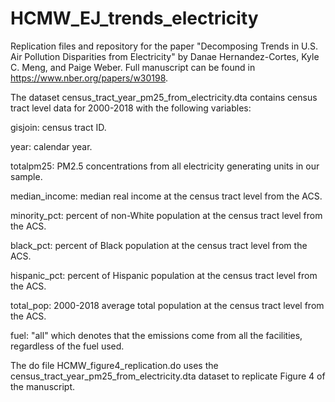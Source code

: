 # HCMW_EJ_trends_electricity
Replication files and repository for the paper "Decomposing Trends in U.S. Air Pollution Disparities from Electricity" by Danae Hernandez-Cortes, Kyle C. Meng, and Paige Weber. Full manuscript can be found in https://www.nber.org/papers/w30198.

The dataset census_tract_year_pm25_from_electricity.dta contains census tract level data for 2000-2018 with the following variables:

gisjoin: census tract ID.

year: calendar year.

totalpm25: PM2.5 concentrations from all electricity generating units in our sample.

median_income: median real income at the census tract level from the ACS.

minority_pct: percent of non-White population at the census tract level from the ACS.

black_pct: percent of Black population at the census tract level from the ACS.

hispanic_pct: percent of Hispanic population at the census tract level from the ACS.

total_pop: 2000-2018 average total population at the census tract level from the ACS.

fuel: "all" which denotes that the emissions come from all the facilities, regardless of the fuel used.

The do file HCMW_figure4_replication.do uses the census_tract_year_pm25_from_electricity.dta dataset to replicate Figure 4 of the manuscript.
